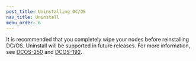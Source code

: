 ```yaml
---
post_title: Uninstalling DC/OS
nav_title: Uninstall
menu_order: 6
---
```


It is recommended that you completely wipe your nodes before reinstalling DC/OS. Uninstall will be supported in future releases. For more information, see [DCOS-250](https://dcosjira.atlassian.net/browse/DCOS-250) and [DCOS-192](https://dcosjira.atlassian.net/browse/DCOS-192).
